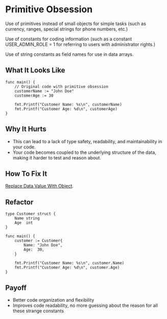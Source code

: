 # Primitive Obsession

Use of primitives instead of small objects for simple tasks (such as currency, ranges, special strings for phone numbers, etc.)

Use of constants for coding information (such as a constant USER_ADMIN_ROLE = 1 for referring to users with administrator rights.)

Use of string constants as field names for use in data arrays.

## What It Looks Like

```
func main() {
    // Original code with primitive obsession
    customerName := "John Doe"
    customerAge := 30

    fmt.Printf("Customer Name: %s\n", customerName)
    fmt.Printf("Customer Age: %d\n", customerAge)
}
```

## Why It Hurts

- This can lead to a lack of type safety, readability, and maintainability in your code.
- Your code becomes coupled to the underlying structure of the data, making it harder to test and reason about.


## How To Fix It

[Replace Data Value With Object](.././../2.%20refactorings/replace-data-value-with-object.md).

## Refactor

```
type Customer struct {
    Name string
    Age  int
}

func main() {
    customer := Customer{
        Name: "John Doe",
        Age:  30,
    }

    fmt.Printf("Customer Name: %s\n", customer.Name)
    fmt.Printf("Customer Age: %d\n", customer.Age)
}
```

## Payoff

- Better code organization and flexibility
- Improves code readability, no more guessing about the reason for all these strange constants